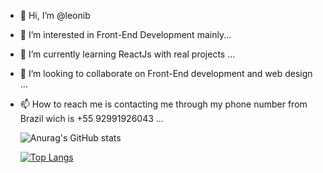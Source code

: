 - 👋 Hi, I’m @leonib
- 👀 I’m interested in Front-End Development mainly...
- 🌱 I’m currently learning ReactJs with real projects ...
- 💞️ I’m looking to collaborate on Front-End development and web design ...
- 📫 How to reach me is contacting me through my phone number from Brazil wich is +55 92991926043 ...




     ![Anurag's GitHub stats](https://github-readme-stats.vercel.app/api?username=leonib&show_icons=true&theme=radical)

     [![Top Langs](https://github-readme-stats.vercel.app/api/top-langs/?username=leonib&layout=compact)](https://github.com/anuraghazra/github-readme-stats)
     
        
     
   
<!---
leonib/leonib is a ✨ special ✨ repository because its `README.md` (this file) appears on your GitHub profile.
You can click the Preview link to take a look at your changes.
--->
